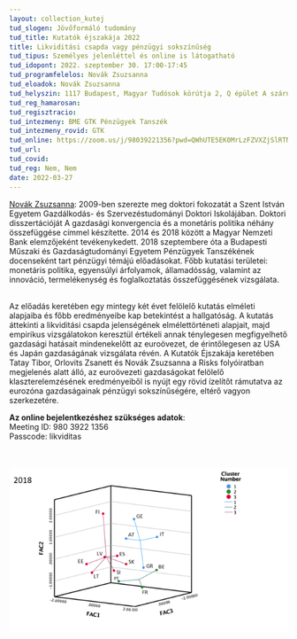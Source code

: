 ```yaml
---
layout: collection_kutej
tud_slogen: Jövőformáló tudomány
tud_title: Kutatók éjszakája 2022
title: Likviditási csapda vagy pénzügyi sokszínűség
tud_tipus: Személyes jelenléttel és online is látogatható
tud_idopont: 2022. szeptember 30. 17:00-17:45
tud_programfelelos: Novák Zsuzsanna
tud_eloadok: Novák Zsuzsanna
tud_helyszin: 1117 Budapest, Magyar Tudósok körútja 2, Q épület A szárny 323-as terem
tud_reg_hamarosan:
tud_regisztracio:
tud_intezmeny: BME GTK Pénzügyek Tanszék
tud_intezmeny_rovid: GTK
tud_online: https://zoom.us/j/98039221356?pwd=QWhUTE5EK0MrLzFZVXZjSlRTNnVmQT09
tud_url:
tud_covid:
tud_reg: Nem, Nem
date: 2022-03-27
---
```


<a href="https://www.gtk.bme.hu/dr-novak-zsuzsanna/" target="_blank"> Novák Zsuzsanna</a>: 2009-ben szerezte meg doktori fokozatát a Szent István Egyetem Gazdálkodás- és Szervezéstudományi Doktori Iskolájában. Doktori disszertációját A gazdasági konvergencia és a monetáris politika néhány összefüggése címmel készítette. 2014 és 2018 között a Magyar Nemzeti Bank elemzőjeként tevékenykedett.
2018 szeptembere óta a Budapesti Műszaki és Gazdaságtudományi Egyetem Pénzügyek Tanszékének docenseként tart pénzügyi témájú előadásokat. 
Főbb kutatási területei: monetáris politika, egyensúlyi árfolyamok, államadósság, valamint az innováció, termelékenység és foglalkoztatás összefüggésének vizsgálata.

<br>
Az előadás keretében egy mintegy két évet felölelő kutatás elméleti alapjaiba és főbb eredményeibe kap betekintést a hallgatóság. A kutatás áttekinti a likviditási csapda jelenségének elmélettörténeti alapjait, majd empirikus vizsgálatokon keresztül értékeli annak ténylegesen megfigyelhető gazdasági hatásait mindenekelőtt az euroövezet, de érintőlegesen az USA és Japán gazdaságának vizsgálata révén. A Kutatók Éjszakája keretében Tatay Tibor, Orlovits Zsanett és Novák Zsuzsanna a Risks folyóiratban megjelenés alatt álló, az euroövezeti gazdaságokat felölelő klaszterelemzésének eredményeiből is nyújt egy rövid ízelítőt rámutatva az eurozóna gazdaságainak pénzügyi sokszínűségére, eltérő vagyon szerkezetére.

<b>Az online bejelentkezéshez szükséges adatok</b>:<br>
Meeting ID: 980 3922 1356<br>
Passcode: likviditas

<br><br>
<img src="images/likviditasi_csapda_vagy_penzugyi_sokszinuseg.png" max-width="500" class="center">